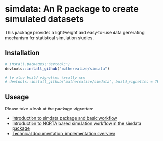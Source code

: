 # simdata: An R package to create simulated datasets
This package provides a lightweight and easy-to-use data generating mechanism
for statistical simulation studies.

## Installation
``` r
# install.packages("devtools")
devtools::install_github("matherealize/simdata")

# to also build vignettes locally use
# devtools::install_github("matherealize/simdata", build_vignettes = TRUE)
```

## Useage
Please take a look at the package vignettes:

- [Introduction to simdata package and basic workflow](https://matherealize.github.io/simdata_demo.html)
- [Introduction to NORTA based simulation workflow in the simdata package](https://matherealize.github.io/simdata_NORTA_demo.html)
- [Technical documentation, implementation overview](https://matherealize.github.io/simdata_technical_documentation.html)